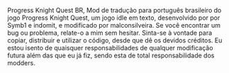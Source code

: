 Progress Knight Quest BR, Mod de tradução para português brasileiro do jogo Progress Knight Quest, um jogo idle em texto, desenvolvido por por Symb1 e indomit, e modificado por malconsilveira. Se você encontrar um bug ou problema, relate-o a mim sem hesitar. Sinta-se à vontade para copiar, distribuir e utilizar o código, desde que dê os devidos créditos. Eu estou isento de quaisquer responsabilidades de qualquer modificação futura além das que eu já fiz, sendo esta de total responsabilidade dos modders.
